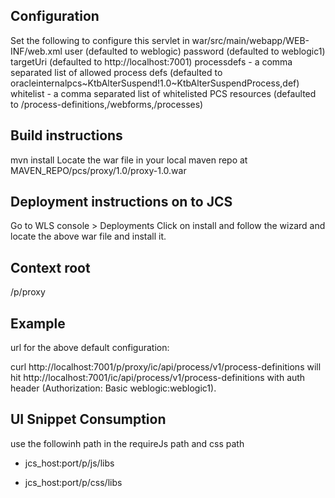 Configuration
-------------
Set the following to configure this servlet in war/src/main/webapp/WEB-INF/web.xml
user (defaulted to weblogic)
password (defaulted to weblogic1)
targetUri (defaulted to http://localhost:7001)
processdefs - a comma separated list of allowed process defs (defaulted to oracleinternalpcs~KtbAlterSuspend!1.0~KtbAlterSuspendProcess,def)
whitelist - a comma separated list of whitelisted PCS resources (defaulted to /process-definitions,/webforms,/processes)

Build instructions
------------------
mvn install
Locate the war file in your local maven repo at MAVEN_REPO/pcs/proxy/1.0/proxy-1.0.war

Deployment instructions on to JCS
---------------------------------
Go to WLS console > Deployments
Click on install and follow the wizard and locate the above war file and install it.

Context root
------------
/p/proxy

Example
-------
url for the above default configuration:

curl http://localhost:7001/p/proxy/ic/api/process/v1/process-definitions
will hit http://localhost:7001/ic/api/process/v1/process-definitions with auth header (Authorization: Basic weblogic:weblogic1).


UI Snippet Consumption
----------------------

use the followinh path in the requireJs path and css path
- jcs_host:port/p/js/libs

- jcs_host:port/p/css/libs